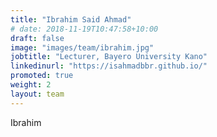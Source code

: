 ```yaml
---
title: "Ibrahim Said Ahmad"
# date: 2018-11-19T10:47:58+10:00
draft: false
image: "images/team/ibrahim.jpg"
jobtitle: "Lecturer, Bayero University Kano"
linkedinurl: "https://isahmadbbr.github.io/"
promoted: true
weight: 2
layout: team
---
```

Ibrahim
